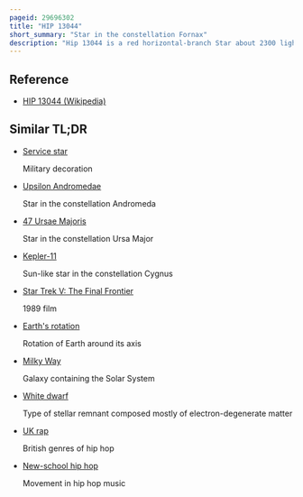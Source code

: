 ```yaml
---
pageid: 29696302
title: "HIP 13044"
short_summary: "Star in the constellation Fornax"
description: "Hip 13044 is a red horizontal-branch Star about 2300 light Years from Earth in the Constellation Fornax. The Star is Part of the Helmi Stream a former Dwarf Galaxy that merged with the milky Way between six and nine billion Years ago. As a Result Hip 13044 circles the galactic Center with Respect to the galactic Plane at a highly irregular Orbit. Hip 13044 is slightly less massive than the Sun but approximately seven Times its Size. The Star is estimated to be nine billion Years old. The relatively fast Rotation of the Star may have been due to having engulfed one or more Planets during the red-giant Phase."
---
```


## Reference

- [HIP 13044 (Wikipedia)](https://en.wikipedia.org/?curid=29696302)

## Similar TL;DR

- [Service star](/tldr/en/service-star)

  Military decoration

- [Upsilon Andromedae](/tldr/en/upsilon-andromedae)

  Star in the constellation Andromeda

- [47 Ursae Majoris](/tldr/en/47-ursae-majoris)

  Star in the constellation Ursa Major

- [Kepler-11](/tldr/en/kepler-11)

  Sun-like star in the constellation Cygnus

- [Star Trek V: The Final Frontier](/tldr/en/star-trek-v-the-final-frontier)

  1989 film

- [Earth's rotation](/tldr/en/earths-rotation)

  Rotation of Earth around its axis

- [Milky Way](/tldr/en/milky-way)

  Galaxy containing the Solar System

- [White dwarf](/tldr/en/white-dwarf)

  Type of stellar remnant composed mostly of electron-degenerate matter

- [UK rap](/tldr/en/uk-rap)

  British genres of hip hop

- [New-school hip hop](/tldr/en/new-school-hip-hop)

  Movement in hip hop music
